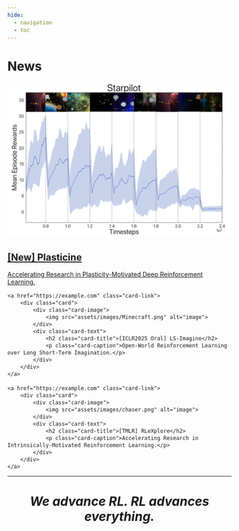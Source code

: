```yaml
---
hide: 
  - navigation
  - toc
---
```


# **News**
<div class="card-container">
    <a href="https://example.com" class="card-link">
        <div class="card">
            <div class="card-image">
                <img src="assets/images/plasticity.png" alt="image">
            </div>
            <div class="card-text">
                <h2 class="card-title">[New] Plasticine</h2>
                <p class="card-caption">Accelerating Research in Plasticity-Motivated Deep Reinforcement Learning.</p>
            </div>
        </div>
    </a>

    <a href="https://example.com" class="card-link">
        <div class="card">
            <div class="card-image">
                <img src="assets/images/Minecraft.png" alt="image">
            </div>
            <div class="card-text">
                <h2 class="card-title">[ICLR2025 Oral] LS-Imagine</h2>
                <p class="card-caption">Open-World Reinforcement Learning over Long Short-Term Imagination.</p>
            </div>
        </div>
    </a>

    <a href="https://example.com" class="card-link">
        <div class="card">
            <div class="card-image">
                <img src="assets/images/chaser.png" alt="image">
            </div>
            <div class="card-text">
                <h2 class="card-title">[TMLR] RLeXplore</h2>
                <p class="card-caption">Accelerating Research in Intrinsically-Motivated Reinforcement Learning.</p>
            </div>
        </div>
    </a>
</div>


<div align='center'>
  <!-- <img src="/assets/images/horizontal_logo.svg" style="width: 15%;"> -->
  <hr>
  <h1><i>We advance RL. RL advances everything.</i></h1>
</div>